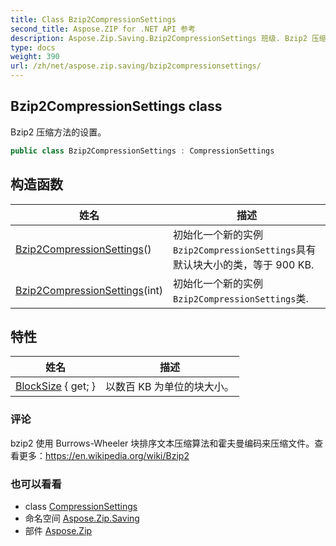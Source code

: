```yaml
---
title: Class Bzip2CompressionSettings
second_title: Aspose.ZIP for .NET API 参考
description: Aspose.Zip.Saving.Bzip2CompressionSettings 班级. Bzip2 压缩方法的设置
type: docs
weight: 390
url: /zh/net/aspose.zip.saving/bzip2compressionsettings/
---
```

## Bzip2CompressionSettings class

Bzip2 压缩方法的设置。

```csharp
public class Bzip2CompressionSettings : CompressionSettings
```

## 构造函数

| 姓名 | 描述 |
| --- | --- |
| [Bzip2CompressionSettings](bzip2compressionsettings/#constructor)() | 初始化一个新的实例`Bzip2CompressionSettings`具有默认块大小的类，等于 900 KB. |
| [Bzip2CompressionSettings](bzip2compressionsettings/#constructor_1)(int) | 初始化一个新的实例`Bzip2CompressionSettings`类. |

## 特性

| 姓名 | 描述 |
| --- | --- |
| [BlockSize](../../aspose.zip.saving/bzip2compressionsettings/blocksize/) { get; } | 以数百 KB 为单位的块大小。 |

### 评论

bzip2 使用 Burrows-Wheeler 块排序文本压缩算法和霍夫曼编码来压缩文件。查看更多：https://en.wikipedia.org/wiki/Bzip2

### 也可以看看

* class [CompressionSettings](../compressionsettings/)
* 命名空间 [Aspose.Zip.Saving](../../aspose.zip.saving/)
* 部件 [Aspose.Zip](../../)


